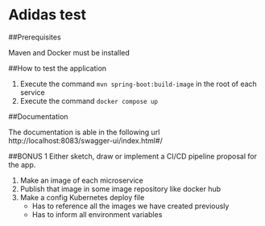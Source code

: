 # Adidas test


##Prerequisites

Maven and Docker must be installed

##How to test the application

1. Execute the command `mvn spring-boot:build-image` in the root of each service
2. Execute the command `docker compose up`

##Documentation

The documentation is able in the following url http://localhost:8083/swagger-ui/index.html#/

##BONUS 1
Either sketch, draw or implement a CI/CD pipeline proposal for the app.
    
 1. Make an image of each microservice
 2. Publish that image in some image repository like docker hub
 3. Make a config Kubernetes deploy file
    - Has to reference all the images we have created previously
    - Has to inform all environment variables